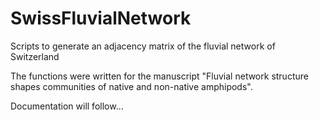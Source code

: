 # SwissFluvialNetwork
Scripts to generate an adjacency matrix of the fluvial network of Switzerland

The functions were written for the manuscript "Fluvial network structure shapes communities of native and non-native amphipods".

Documentation will follow...
